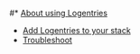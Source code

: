 <!-- post: -->


#*   [About using Logentries](#about)
*   [Add Logentries to your stack](#add)
*   [Troubleshoot](#troubleshoot)

